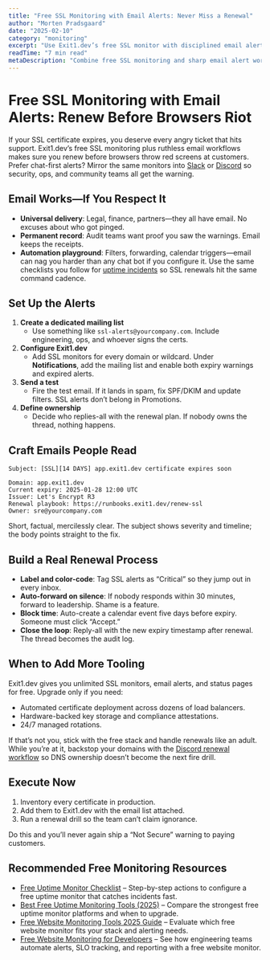 ```yaml
---
title: "Free SSL Monitoring with Email Alerts: Never Miss a Renewal"
author: "Morten Pradsgaard"
date: "2025-02-10"
category: "monitoring"
excerpt: "Use Exit1.dev’s free SSL monitor with disciplined email alerts to renew certificates before customers see warnings."
readTime: "7 min read"
metaDescription: "Combine free SSL monitoring and sharp email alert workflows to prevent certificate expirations and keep trust intact."
---
```


# Free SSL Monitoring with Email Alerts: Renew Before Browsers Riot

If your SSL certificate expires, you deserve every angry ticket that hits support. Exit1.dev’s free SSL monitoring plus ruthless email workflows makes sure you renew before browsers throw red screens at customers. Prefer chat-first alerts? Mirror the same monitors into [Slack](/blog/free-ssl-monitoring-slack-alerts) or [Discord](/blog/free-ssl-monitoring-discord-alerts) so security, ops, and community teams all get the warning.

## Email Works—If You Respect It

- **Universal delivery**: Legal, finance, partners—they all have email. No excuses about who got pinged.
- **Permanent record**: Audit teams want proof you saw the warnings. Email keeps the receipts.
- **Automation playground**: Filters, forwarding, calendar triggers—email can nag you harder than any chat bot if you configure it. Use the same checklists you follow for [uptime incidents](/blog/free-uptime-monitor-checklist) so SSL renewals hit the same command cadence.

## Set Up the Alerts

1. **Create a dedicated mailing list**
   - Use something like `ssl-alerts@yourcompany.com`. Include engineering, ops, and whoever signs the certs.
2. **Configure Exit1.dev**
   - Add SSL monitors for every domain or wildcard. Under **Notifications**, add the mailing list and enable both expiry warnings and expired alerts.
3. **Send a test**
   - Fire the test email. If it lands in spam, fix SPF/DKIM and update filters. SSL alerts don’t belong in Promotions.
4. **Define ownership**
   - Decide who replies-all with the renewal plan. If nobody owns the thread, nothing happens.

## Craft Emails People Read

```
Subject: [SSL][14 DAYS] app.exit1.dev certificate expires soon

Domain: app.exit1.dev
Current expiry: 2025-01-28 12:00 UTC
Issuer: Let's Encrypt R3
Renewal playbook: https://runbooks.exit1.dev/renew-ssl
Owner: sre@yourcompany.com
```

Short, factual, mercilessly clear. The subject shows severity and timeline; the body points straight to the fix.

## Build a Real Renewal Process

- **Label and color-code**: Tag SSL alerts as “Critical” so they jump out in every inbox.
- **Auto-forward on silence**: If nobody responds within 30 minutes, forward to leadership. Shame is a feature.
- **Block time**: Auto-create a calendar event five days before expiry. Someone must click “Accept.”
- **Close the loop**: Reply-all with the new expiry timestamp after renewal. The thread becomes the audit log.

## When to Add More Tooling

Exit1.dev gives you unlimited SSL monitors, email alerts, and status pages for free. Upgrade only if you need:

- Automated certificate deployment across dozens of load balancers.
- Hardware-backed key storage and compliance attestations.
- 24/7 managed rotations.

If that’s not you, stick with the free stack and handle renewals like an adult. While you’re at it, backstop your domains with the [Discord renewal workflow](/blog/free-domain-monitoring-discord-alerts) so DNS ownership doesn’t become the next fire drill.

## Execute Now

1. Inventory every certificate in production.
2. Add them to Exit1.dev with the email list attached.
3. Run a renewal drill so the team can’t claim ignorance.

Do this and you’ll never again ship a “Not Secure” warning to paying customers.


## Recommended Free Monitoring Resources

- [Free Uptime Monitor Checklist](/blog/free-uptime-monitor-checklist) – Step-by-step actions to configure a free uptime monitor that catches incidents fast.
- [Best Free Uptime Monitoring Tools (2025)](/blog/best-free-uptime-monitoring-tools) – Compare the strongest free uptime monitor platforms and when to upgrade.
- [Free Website Monitoring Tools 2025 Guide](/blog/free-website-monitoring-tools-2025) – Evaluate which free website monitor fits your stack and alerting needs.
- [Free Website Monitoring for Developers](/blog/free-website-monitoring-for-developers) – See how engineering teams automate alerts, SLO tracking, and reporting with a free website monitor.

